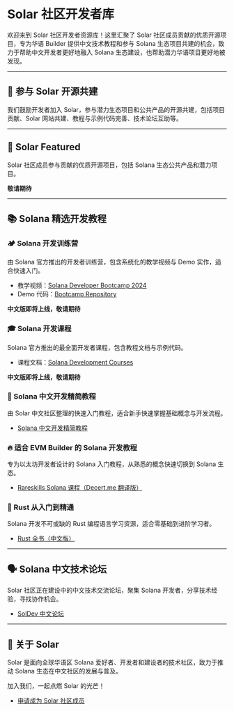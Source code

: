 # Solar 社区开发者库

欢迎来到 Solar 社区开发者资源库！这里汇聚了 Solar 社区成员贡献的优质开源项目，专为华语 Builder 提供中文技术教程和参与 Solana 生态项目共建的机会，致力于帮助中文开发者更好地融入 Solana 生态建设，也帮助潜力华语项目更好地被发现。

---

## 🤝 参与 Solar 开源共建

我们鼓励开发者加入 Solar，参与潜力生态项目和公共产品的开源共建，包括项目贡献、Solar 网站共建、教程与示例代码完善、技术论坛互助等。

---

## 🌟 Solar Featured 

Solar 社区成员参与贡献的优质开源项目，包括 Solana 生态公共产品和潜力项目。

**敬请期待**

---

## 📚 Solana 精选开发教程

### 🏕️ Solana 开发训练营
由 Solana 官方推出的开发者训练营，包含系统化的教学视频与 Demo 实作，适合快速入门。

- 教学视频：[Solana Developer Bootcamp 2024](https://www.youtube.com/watch?v=amAq-WHAFs8&list=PLilwLeBwGuK7HN8ZnXpGAD9q6i4syhnVc&index=1)
- Demo 代码：[Bootcamp Repository](https://github.com/solana-developers/developer-bootcamp-2024)

**中文版即将上线，敬请期待**

### 🎓 Solana 开发课程
Solana 官方推出的最全面开发者课程，包含教程文档与示例代码。

- 课程文档：[Solana Development Courses](https://solana.com/developers/courses)

**中文版即将上线，敬请期待**

### 📖 Solana 中文开发精简教程
由 Solar 中文社区整理的快速入门教程，适合新手快速掌握基础概念与开发流程。

- [Solana 中文开发精简教程](https://www.solanazh.com/)

### 🔥 适合 EVM Builder 的 Solana 开发教程
专为以太坊开发者设计的 Solana 入门教程，从熟悉的概念快速切换到 Solana 生态。

- [Rareskills Solana 课程（Decert.me 翻译版）](https://decert.me/tutorial/rareskills-solana-course/)

### 🦀 Rust 从入门到精通
Solana 开发不可或缺的 Rust 编程语言学习资源，适合零基础到进阶学习者。

- [Rust 全书（中文版）](https://course.rs/about-book.html)

---

## 🗣️ Solana 中文技术论坛

Solar 社区正在建设中的中文技术交流论坛，聚集 Solana 开发者，分享技术经验，寻找协作机会。

- [SolDev 中文论坛](https://soldev.cn/)

---

## 🚀 关于 Solar

Solar 是面向全球华语区 Solana 爱好者、开发者和建设者的技术社区，致力于推动 Solana 生态在中文社区的发展与普及。

加入我们，一起点燃 Solar 的光芒！

- [申请成为 Solar 社区成员](https://docs.google.com/forms/u/1/d/e/1FAIpQLSdwQOjHyctNqpP4FlE6G_tSPUdpWwnIqqGp4SY7CThyfxByIA/viewform?usp=send_form)
